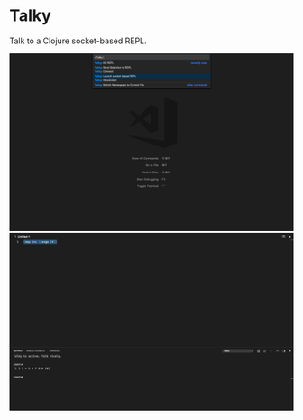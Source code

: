 # Talky

Talk to a Clojure socket-based REPL.

<img src="https://raw.githubusercontent.com/pedrorgirardi/talky/master/doc/Screen%20Shot%202018-09-09%20at%205.45.37%20PM.png">
<img src="https://github.com/pedrorgirardi/talky/raw/master/doc/Screen%20Shot%202018-09-08%20at%207.44.38%20AM.png">
